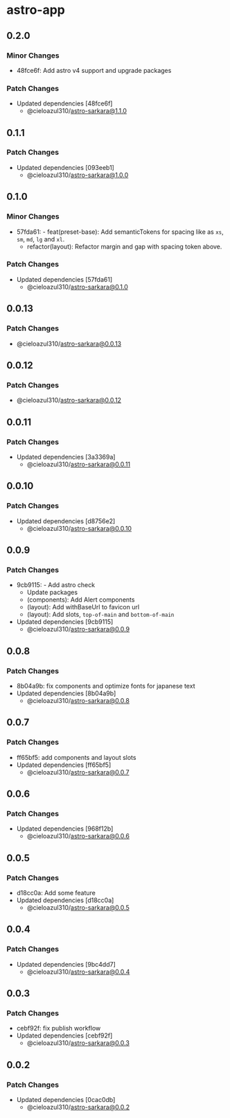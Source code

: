 # astro-app

## 0.2.0

### Minor Changes

- 48fce6f: Add astro v4 support and upgrade packages

### Patch Changes

- Updated dependencies [48fce6f]
  - @cieloazul310/astro-sarkara@1.1.0

## 0.1.1

### Patch Changes

- Updated dependencies [093eeb1]
  - @cieloazul310/astro-sarkara@1.0.0

## 0.1.0

### Minor Changes

- 57fda61: - feat(preset-base): Add semanticTokens for spacing like as `xs`, `sm`, `md`, `lg` and `xl`.
  - refactor(layout): Refactor margin and gap with spacing token above.

### Patch Changes

- Updated dependencies [57fda61]
  - @cieloazul310/astro-sarkara@0.1.0

## 0.0.13

### Patch Changes

- @cieloazul310/astro-sarkara@0.0.13

## 0.0.12

### Patch Changes

- @cieloazul310/astro-sarkara@0.0.12

## 0.0.11

### Patch Changes

- Updated dependencies [3a3369a]
  - @cieloazul310/astro-sarkara@0.0.11

## 0.0.10

### Patch Changes

- Updated dependencies [d8756e2]
  - @cieloazul310/astro-sarkara@0.0.10

## 0.0.9

### Patch Changes

- 9cb9115: - Add astro check
  - Update packages
  - (components): Add Alert components
  - (layout): Add withBaseUrl to favicon url
  - (layout): Add slots, `top-of-main` and `bottom-of-main`
- Updated dependencies [9cb9115]
  - @cieloazul310/astro-sarkara@0.0.9

## 0.0.8

### Patch Changes

- 8b04a9b: fix components and optimize fonts for japanese text
- Updated dependencies [8b04a9b]
  - @cieloazul310/astro-sarkara@0.0.8

## 0.0.7

### Patch Changes

- ff65bf5: add components and layout slots
- Updated dependencies [ff65bf5]
  - @cieloazul310/astro-sarkara@0.0.7

## 0.0.6

### Patch Changes

- Updated dependencies [968f12b]
  - @cieloazul310/astro-sarkara@0.0.6

## 0.0.5

### Patch Changes

- d18cc0a: Add some feature
- Updated dependencies [d18cc0a]
  - @cieloazul310/astro-sarkara@0.0.5

## 0.0.4

### Patch Changes

- Updated dependencies [9bc4dd7]
  - @cieloazul310/astro-sarkara@0.0.4

## 0.0.3

### Patch Changes

- cebf92f: fix publish workflow
- Updated dependencies [cebf92f]
  - @cieloazul310/astro-sarkara@0.0.3

## 0.0.2

### Patch Changes

- Updated dependencies [0cac0db]
  - @cieloazul310/astro-sarkara@0.0.2
